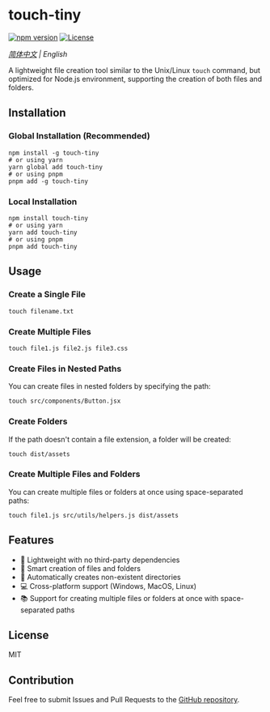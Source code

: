 # touch-tiny

[![npm version](https://img.shields.io/npm/v/touch-tiny.svg)](https://www.npmjs.com/package/touch-tiny)
[![License](https://img.shields.io/npm/l/touch-tiny.svg)](https://github.com/zswdevx/touch-tiny/blob/master/LICENSE)

*[简体中文](./README.md) | English*

A lightweight file creation tool similar to the Unix/Linux `touch` command, but optimized for Node.js environment, supporting the creation of both files and folders.

## Installation

### Global Installation (Recommended)

```shell
npm install -g touch-tiny
# or using yarn
yarn global add touch-tiny
# or using pnpm
pnpm add -g touch-tiny
```

### Local Installation

```shell
npm install touch-tiny
# or using yarn
yarn add touch-tiny
# or using pnpm
pnpm add touch-tiny
```

## Usage

### Create a Single File

```shell
touch filename.txt
```

### Create Multiple Files

```shell
touch file1.js file2.js file3.css
```

### Create Files in Nested Paths

You can create files in nested folders by specifying the path:

```shell
touch src/components/Button.jsx
```

### Create Folders

If the path doesn't contain a file extension, a folder will be created:

```shell
touch dist/assets
```

### Create Multiple Files and Folders

You can create multiple files or folders at once using space-separated paths:

```shell
touch file1.js src/utils/helpers.js dist/assets
```

## Features

- 🚀 Lightweight with no third-party dependencies
- 📁 Smart creation of files and folders
- 🔄 Automatically creates non-existent directories
- 💻 Cross-platform support (Windows, MacOS, Linux)
- 📚 Support for creating multiple files or folders at once with space-separated paths

## License

MIT

## Contribution

Feel free to submit Issues and Pull Requests to the [GitHub repository](https://github.com/zswdevx/touch-tiny).